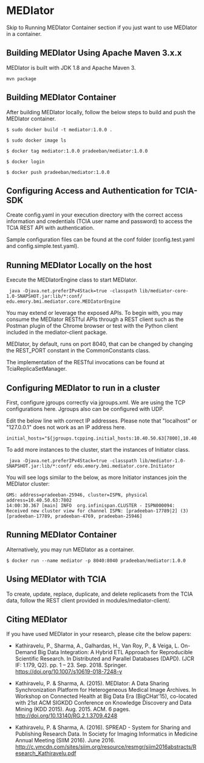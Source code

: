 # MEDIator

Skip to Running MEDIator Container section if you just want to use MEDIator in a container.

## Building MEDIator Using Apache Maven 3.x.x

MEDIator is built with JDK 1.8 and Apache Maven 3.

```
mvn package
```

## Building MEDIator Container

After building MEDIator locally, follow the below steps to build and push the MEDIator container.

```
$ sudo docker build -t mediator:1.0.0 .

$ sudo docker image ls

$ docker tag mediator:1.0.0 pradeeban/mediator:1.0.0

$ docker login

$ docker push pradeeban/mediator:1.0.0

```

## Configuring Access and Authentication for TCIA-SDK

Create config.yaml in your execution directory with the correct access information and credentials 
(TCIA user name and password) to access the TCIA REST API with authentication. 

Sample configuration files can be found at the conf folder (config.test.yaml and config.simple.test.yaml).


## Running MEDIator Locally on the host

Execute the MEDIatorEngine class to start MEDIator.

     java -Djava.net.preferIPv4Stack=true -classpath lib/mediator-core-1.0-SNAPSHOT.jar:lib/*:conf/ edu.emory.bmi.mediator.core.MEDIatorEngine

You may extend or leverage the exposed APIs. To begin with, you may consume the MEDIator RESTful APIs through a REST
client such as the Postman plugin of the Chrome browser or test with the Python client included in the mediator-client package.

MEDIator, by default, runs on port 8040, that can be changed by changing the REST_PORT constant in the CommonConstants class.

The implementation of the RESTful invocations can be found at TciaReplicaSetManager.



Configuring MEDIator to run in a cluster
---------
First, configure jgroups correctly via jgroups.xml. We are using the TCP configurations here. Jgroups also can be 
configured with UDP.

Edit the below line with correct IP addresses. Please note that "localhost" or "127.0.0.1" does not work as an IP address here.

	initial_hosts="${jgroups.tcpping.initial_hosts:10.40.50.63[7800],10.40.50.63[7801],10.40.50.63[7802],10.40.50.63[7803]}"


To add more instances to the cluster, start the instances of Initiator class.

     java -Djava.net.preferIPv4Stack=true -classpath lib/mediator-1.0-SNAPSHOT.jar:lib/*:conf/ edu.emory.bmi.mediator.core.Initiator 

You will see logs similar to the below, as more Initiator instances join the MEDIator cluster:

	GMS: address=pradeeban-25946, cluster=ISPN, physical address=10.40.50.63:7802
    14:00:30.367 [main] INFO  org.infinispan.CLUSTER - ISPN000094: Received new cluster view for channel ISPN: [pradeeban-17789|2] (3) [pradeeban-17789, pradeeban-4769, pradeeban-25946]


## Running MEDIator Container

Alternatively, you may run MEDIator as a container.

```
$ docker run --name mediator -p 8040:8040 pradeeban/mediator:1.0.0
```

## Using MEDIator with TCIA

To create, update, replace, duplicate, and delete replicasets from the TCIA data, follow the REST client provided in modules/mediator-client/.

## Citing MEDIator
If you have used MEDIator in your research, please cite the below papers:

* Kathiravelu, P., Sharma, A., Galhardas, H., Van Roy, P., & Veiga, L. On-Demand Big Data Integration: A Hybrid ETL 
Approach for Reproducible Scientific Research. In Distributed and Parallel Databases (DAPD). (JCR IF: 1.179, Q2). 
pp. 1 – 23. Sep. 2018. Springer. https://doi.org/10.1007/s10619-018-7248-y

* Kathiravelu, P. & Sharma, A. (2015). MEDIator: A Data Sharing Synchronization Platform for Heterogeneous Medical Image Archives.
In Workshop on Connected Health at Big Data Era (BigCHat'15), co-located with 21st ACM SIGKDD Conference on Knowledge Discovery and Data Mining (KDD 2015).
Aug. 2015. ACM. 6 pages. http://doi.org/10.13140/RG.2.1.3709.4248

* Kathiravelu, P. & Sharma, A. (2016). SPREAD - System for Sharing and Publishing Research Data. In Society for Imaging
Informatics in Medicine Annual Meeting (SIIM 2016). June 2016.
http://c.ymcdn.com/sites/siim.org/resource/resmgr/siim2016abstracts/Research_Kathiravelu.pdf

